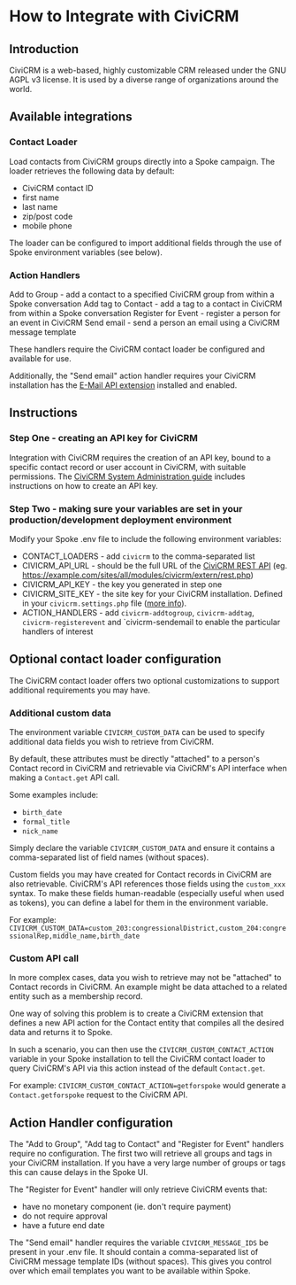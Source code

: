 # How to Integrate with CiviCRM

## Introduction

CiviCRM is a web-based, highly customizable CRM released under the GNU AGPL v3 license. It is used by a diverse range of organizations around the world.

## Available integrations

### Contact Loader

Load contacts from CiviCRM groups directly into a Spoke campaign. The loader retrieves the following data by default:

- CiviCRM contact ID
- first name
- last name
- zip/post code
- mobile phone

The loader can be configured to import additional fields through the use of Spoke environment variables (see below).

### Action Handlers

Add to Group - add a contact to a specified CiviCRM group from within a Spoke conversation
Add tag to Contact - add a tag to a contact in CiviCRM from within a Spoke conversation
Register for Event - register a person for an event in CiviCRM
Send email - send a person an email using a CiviCRM message template

These handlers require the CiviCRM contact loader be configured and available for use.

Additionally, the "Send email" action handler requires your CiviCRM installation has the [E-Mail API extension](https://civicrm.org/extensions/e-mail-api) installed and enabled.

## Instructions

### Step One - creating an API key for CiviCRM

Integration with CiviCRM requires the creation of an API key, bound to a specific contact record or user account in CiviCRM, with suitable permissions.
The [CiviCRM System Administration guide](https://docs.civicrm.org/sysadmin/en/latest/setup/api-keys/) includes instructions on how to create an API key.

### Step Two - making sure your variables are set in your production/development deployment environment

Modify your Spoke .env file to include the following environment variables:

- CONTACT_LOADERS - add `civicrm` to the comma-separated list
- CIVICRM_API_URL - should be the full URL of the [CiviCRM REST API](https://docs.civicrm.org/dev/en/latest/api/v3/rest/)
  (eg. <https://example.com/sites/all/modules/civicrm/extern/rest.php>)
- CIVICRM_API_KEY - the key you generated in step one
- CIVICRM_SITE_KEY - the site key for your CiviCRM installation. Defined in your `civicrm.settings.php` file ([more info](https://docs.civicrm.org/sysadmin/en/latest/setup/secret-keys/)).
- ACTION_HANDLERS - add `civicrm-addtogroup`, `civicrm-addtag`, `civicrm-registerevent` and `civicrm-sendemail to enable the particular handlers of interest

## Optional contact loader configuration

The CiviCRM contact loader offers two optional customizations to support additional requirements you may have.

### Additional custom data

The environment variable `CIVICRM_CUSTOM_DATA` can be used to specify additional data fields you wish to retrieve from CiviCRM.

By default, these attributes must be directly "attached" to a person's Contact record in CiviCRM and retrievable via CiviCRM's API interface when making a `Contact.get` API call.

Some examples include:

- `birth_date`
- `formal_title`
- `nick_name`

Simply declare the variable `CIVICRM_CUSTOM_DATA` and ensure it contains a comma-separated list of field names (without spaces).

Custom fields you may have created for Contact records in CiviCRM are also retrievable. CiviCRM's API references those fields using the `custom_xxx` syntax.
To make these fields human-readable (especially useful when used as tokens), you can define a label for them in the environment variable.

For example:
`CIVICRM_CUSTOM_DATA=custom_203:congressionalDistrict,custom_204:congressionalRep,middle_name,birth_date`

### Custom API call

In more complex cases, data you wish to retrieve may not be "attached" to Contact records in CiviCRM. An example might be data attached to a related entity such as a membership record.

One way of solving this problem is to create a CiviCRM extension that defines a new API action for the Contact entity that compiles all the desired data and returns it to Spoke.

In such a scenario, you can then use the `CIVICRM_CUSTOM_CONTACT_ACTION` variable in your Spoke installation to tell the CiviCRM contact loader to query CiviCRM's API via this action instead of the default `Contact.get`.

For example:
`CIVICRM_CUSTOM_CONTACT_ACTION=getforspoke` would generate a `Contact.getforspoke` request to the CiviCRM API.

## Action Handler configuration

The "Add to Group", "Add tag to Contact" and "Register for Event" handlers require no configuration. The first two will retrieve all groups and tags in your CiviCRM installation.
If you have a very large number of groups or tags this can cause delays in the Spoke UI.

The "Register for Event" handler will only retrieve CiviCRM events that:
- have no monetary component (ie. don't require payment)
- do not require approval
- have a future end date

The "Send email" handler requires the variable `CIVICRM_MESSAGE_IDS` be present in your .env file. It should contain a comma-separated list of CiviCRM message template IDs (without spaces).
This gives you control over which email templates you want to be available within Spoke.
